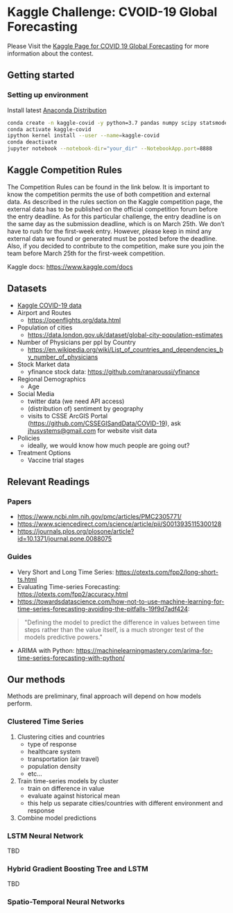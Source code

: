 #  Kaggle Challenge: CVOID-19 Global Forecasting

Please Visit the [Kaggle Page for COVID 19 Global Forecasting](https://www.kaggle.com/c/covid19-global-forecasting-week-1/overview) for more information about the contest.


## Getting started

### Setting up environment

Install latest [Anaconda Distribution](https://www.anaconda.com/distribution/#download-section)

```bash
conda create -n kaggle-covid -y python=3.7 pandas numpy scipy statsmodels scikit-learn matplotlib seaborn ipykernel
conda activate kaggle-covid
ipython kernel install --user --name=kaggle-covid
conda deactivate
jupyter notebook --notebook-dir="your_dir" --NotebookApp.port=8888
```

## Kaggle Competition Rules
The Competition Rules can be found in the link below. It is important to know the competition permits the use of both competition and external data. As described in the rules section on the Kaggle competition page, the external data has to be published on the official competition forum before the entry deadline. As for this particular challenge, the entry deadline is on the same day as the submission deadline, which is on March 25th. We don’t have to rush for the first-week entry. However, please keep in mind any external data we found or generated must be posted before the deadline.
Also, if you decided to contribute to the competition, make sure you join the team before March 25th for the first-week competition. 

Kaggle docs:
https://www.kaggle.com/docs

## Datasets

* [Kaggle COVID-19 data](https://www.kaggle.com/c/covid19-global-forecasting-week-1/data)
* Airport and Routes
    * https://openflights.org/data.html
* Population of cities
    * https://data.london.gov.uk/dataset/global-city-population-estimates
* Number of Physicians per ppl by Country
    * https://en.wikipedia.org/wiki/List_of_countries_and_dependencies_by_number_of_physicians
* Stock Market data
    * yfinance stock data: https://github.com/ranaroussi/yfinance
* Regional Demographics
    * Age
* Social Media
    * twitter data (we need API access)
    * (distribution of) sentiment by geography
    * visits to CSSE ArcGIS Portal (https://github.com/CSSEGISandData/COVID-19), ask jhusystems@gmail.com for website visit data
* Policies
    * ideally, we would know how much people are going out?
* Treatment Options
    * Vaccine trial stages


## Relevant Readings

### Papers

* https://www.ncbi.nlm.nih.gov/pmc/articles/PMC2305771/
* https://www.sciencedirect.com/science/article/pii/S0013935115300128
* https://journals.plos.org/plosone/article?id=10.1371/journal.pone.0088075

### Guides

* Very Short and Long Time Series: https://otexts.com/fpp2/long-short-ts.html
* Evaluating Time-series Forecasting: https://otexts.com/fpp2/accuracy.html
* https://towardsdatascience.com/how-not-to-use-machine-learning-for-time-series-forecasting-avoiding-the-pitfalls-19f9d7adf424: 
> "Defining the model to predict the difference in values between time steps rather than the value itself, is a much stronger test of the models predictive powers."
* ARIMA with Python: https://machinelearningmastery.com/arima-for-time-series-forecasting-with-python/


## Our methods

Methods are preliminary, final approach will depend on how models perform.

### Clustered Time Series

1. Clustering cities and countries
    * type of response
    * healthcare system
    * transportation (air travel)
    * population density 
    * etc...
2. Train time-series models by cluster
    * train on difference in value
    * evaluate against historical mean
    * this help us separate cities/countries with different environment and response
3. Combine model predictions

### LSTM Neural Network

TBD

### Hybrid Gradient Boosting Tree and LSTM

TBD

### Spatio-Temporal Neural Networks
